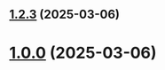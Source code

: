 ## [1.2.3](https://github.com/Paefremova/git-extended/compare/v1.0.0...v1.2.3) (2025-03-06)



# [1.0.0](https://github.com/Paefremova/git-extended/compare/v1.2.3...v1.0.0) (2025-03-06)



